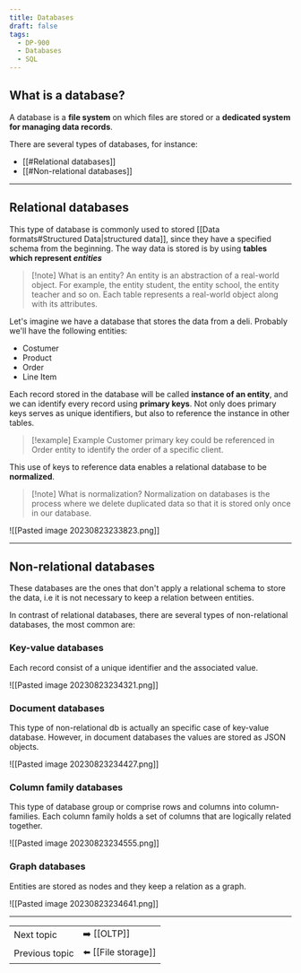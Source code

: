 ```yaml
---
title: Databases
draft: false
tags:
  - DP-900
  - Databases
  - SQL
---
```

## What is a database?

A database is a **file system** on which files are stored or a **dedicated system for managing data records**.

There are several types of databases, for instance:

* [[#Relational databases]]
* [[#Non-relational databases]]
---
## Relational databases

This type of database is commonly used to stored [[Data formats#Structured Data|structured data]], since they have a specified schema from the beginning.
The way data is stored is by using **tables which represent _entities_**

>[!note] What is an entity?
>An entity is an abstraction of a real-world object. For example, the entity student, the entity school, the entity teacher and so on.
>Each table represents a real-world object along with its attributes.

Let's imagine we have a database that stores the data from a deli. Probably we'll have the following entities:

* Costumer
* Product
* Order
* Line Item

Each record stored in the database will be called **instance of an entity**, and we can identify every record using **primary keys**. 
Not only does primary keys serves as unique identifiers, but also to reference the instance in other tables.

>[!example] Example
> Customer primary key could be referenced in Order entity to identify the order of a specific client.

This use of keys to reference data enables a relational database to be **normalized**.

>[!note] What is normalization?
>Normalization on databases is the process where we delete duplicated data so that it is stored only once in our database.

![[Pasted image 20230823233823.png]]

---

## Non-relational databases

These databases are the ones that don't apply a relational schema to store the data, i.e it is not necessary to keep a relation between entities.

In contrast of relational databases, there are several types of non-relational databases, the most common are:

### Key-value databases

Each record consist of a unique identifier and the associated value.

![[Pasted image 20230823234321.png]]

### Document databases

This type of non-relational db is actually an specific case of key-value database. However, in document databases the values are stored as JSON objects.

![[Pasted image 20230823234427.png]]

### Column family databases

This type of database group or comprise rows and columns into column-families. Each column family holds a set of columns that are logically related together.

![[Pasted image 20230823234555.png]]

### Graph databases

Entities are stored as nodes and they keep a relation as a graph.

![[Pasted image 20230823234641.png]]

---

|      |     |
|  -- | --- |
| Next topic | ➡️ [[OLTP]] |
| Previous topic | ⬅️ [[File storage]] | 